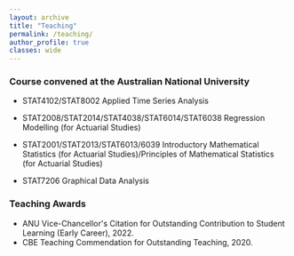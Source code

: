 ```yaml
---
layout: archive
title: "Teaching"
permalink: /teaching/
author_profile: true
classes: wide
---
```


### Course convened at the Australian National University

  - STAT4102/STAT8002 Applied Time Series Analysis
  
  - STAT2008/STAT2014/STAT4038/STAT6014/STAT6038 Regression Modelling (for Actuarial Studies)
  
  - STAT2001/STAT2013/STAT6013/6039 Introductory Mathematical Statistics (for Actuarial Studies)/Principles of Mathematical Statistics (for Actuarial Studies)
  
  - STAT7206 Graphical Data Analysis
  
 ### Teaching Awards
  
  - ANU Vice-Chancellor's Citation for Outstanding Contribution to Student Learning (Early Career), 2022.
  - CBE Teaching Commendation for Outstanding Teaching, 2020.

 
